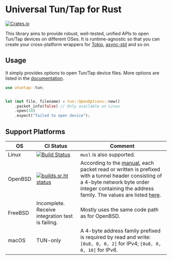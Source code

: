 # Universal Tun/Tap for Rust

[![Crates.io](https://img.shields.io/crates/v/utuntap)](https://crates.io/crates/utuntap)

This library aims to provide robust, well-tested, unified APIs to open Tun/Tap devices on different OSes. It is runtime-agnostic so that you can create your cross-platform wrappers for [Tokio](https://tokio.rs), [async-std](https://github.com/async-rs/async-std) and so on.

## Usage

It simply provides options to open Tun/Tap device files. More options are listed in the [documentation](https://docs.rs/utuntap).

```rust
use utuntap::tun;


let (mut file, filename) = tun::OpenOptions::new()
    .packet_info(false) // Only available on Linux
    .open(10)
    .expect("failed to open device");
```

## Support Platforms

| OS      | CI&nbsp;Status                                                                                                                        | Comment                                                                                                                                                                                                                                                                              |
|---------|---------------------------------------------------------------------------------------------------------------------------------------|--------------------------------------------------------------------------------------------------------------------------------------------------------------------------------------------------------------------------------------------------------------------------------------|
| Linux   | [![Build Status](https://travis-ci.org/siegfried/utuntap.svg?branch=master)](https://travis-ci.org/siegfried/utuntap)                 | `musl` is also supported.                                                                                                                                                                                                                                                            |
| OpenBSD | [![builds.sr.ht status](https://builds.sr.ht/~siegfried/utuntap/.build.yml.svg)](https://builds.sr.ht/~siegfried/utuntap/.build.yml?) | According to the [manual](https://man.openbsd.org/tun.4), each packet read or written is prefixed with a tunnel header consisting of a 4-byte network byte order integer containing the address family. The values are listed [here](https://man.openbsd.org/netintro.4#ADDRESSING). |
| FreeBSD | Incomplete. Receive integration test is failing.                                                                                      | Mostly uses the same code path as for OpenBSD.                                                                                                                                                                                                                                       |
| macOS   | TUN-only                                                                                                                              | A 4-byte address family prefixed is required by read and write: `[0u8, 0, 0, 2]` for IPv4; `[0u8, 0, 0, 10]` for IPv6.                                                                                                                                                               |
